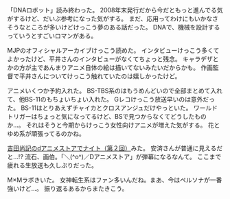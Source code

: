 「DNAロボット」読み終わった。
2008年末発行だから今だともっと進んでる気がするけど、だいぶ参考になった気がする。
まだ、応用ってわけにもいかなさそうなところが多いけどけっこう夢のある話だった。
DNAで、機械を設計するっていうとすごいロマンがある。

MJPのオフィシャルアーカイブけっこう読めた。
インタビューけっこう多くてよかったけど、平井さんのインタビューがなくてちょっと残念。
キャラデザとかの方が主であんまりアニメ自体の絵は描いてないみたいだからかも。
作画監督で平井さんについてけっこう触れていたのは嬉しかったけど。

アニメいくつか予約入れた。
BS-TBS系のはもうめんどいので全部まとめて入れて、他BS-11のもちょいちょい入れた。
Gレコけっこう放送早いのは意外だった。
BS-11はとりあえずチャイカとクロスアンジュだけやっといた。
ワールドトリガーはちょっと気になってるけど、BSで見つからなくてどうしたものか...。
それはそうと今期からけっこう女性向けアニメが増えた気がする。
花とゆめ系が頑張ってるのかね。

[吉田尚記のdアニメストアでナイト（第２回）](http://live.nicovideo.jp/watch/lv194764615)みた。
安済さんが普通に見えるだと...!?
流石、画伯。「＼(^o^)／Dアニメストア」が弾幕になるなんて。
ここまで疲れる生放送も久しぶりだった。

M×Mラボきいた。
女神転生系はファン多いんだね。まあ、今はペルソナが一番強いけど...。
振り返るあるからまたきこう。
